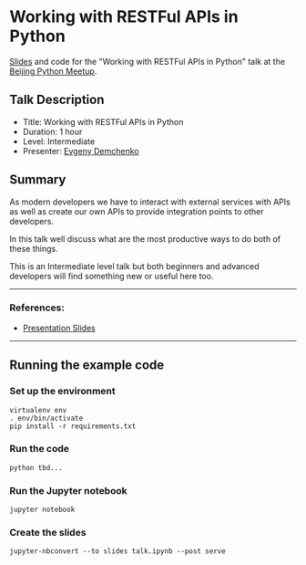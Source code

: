 # Working with RESTFul APIs in Python

[Slides](https://littlepea.github.io/python-rest-api-talk/) and code for the "Working with RESTFul APIs in Python" talk 
at the [Beijing Python Meetup](https://www.meetup.com/Beijing-Python/events/tbd/).

## Talk Description

* Title: Working with RESTFul APIs in Python
* Duration: 1 hour
* Level: Intermediate
* Presenter: [Evgeny Demchenko](https://twitter.com/littlepea12)

## Summary

As modern developers we have to interact with external services with APIs as well as create our own APIs to provide integration points to other developers.

In this talk well discuss what are the most productive ways to do both of these things.
 
This is an Intermediate level talk but both beginners and advanced developers will find something new or useful here too.


---

### References:

* [Presentation Slides](https://littlepea.github.io/python-rest-api-talk/)

---

## Running the example code

### Set up the environment

```
virtualenv env
. env/bin/activate
pip install -r requirements.txt
```

### Run the code

```
python tbd...
```

### Run the Jupyter notebook

```
jupyter notebook
```

### Create the slides

```
jupyter-nbconvert --to slides talk.ipynb --post serve
```

